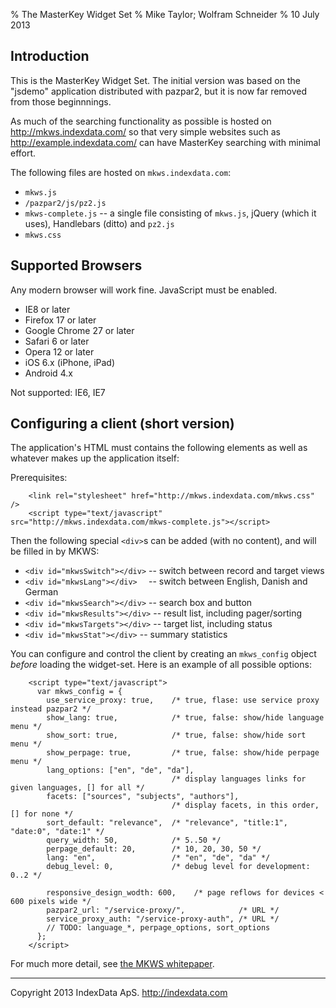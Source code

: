 % The MasterKey Widget Set
% Mike Taylor; Wolfram Schneider
% 10 July 2013


Introduction
------------

This is the MasterKey Widget Set. The initial version was based on the
"jsdemo" application distributed with pazpar2, but it is now far
removed from those beginnnings.

As much of the searching functionality as possible is hosted on
	<http://mkws.indexdata.com/>
so that very simple websites such as
	<http://example.indexdata.com/>
can have MasterKey searching with minimal effort.

The following files are hosted on `mkws.indexdata.com`:

* `mkws.js`
* `/pazpar2/js/pz2.js`
* `mkws-complete.js` -- a single file consisting of `mkws.js`,
  jQuery (which it uses), Handlebars (ditto) and `pz2.js`
* `mkws.css`


Supported Browsers
------------------

Any modern browser will work fine. JavaScript must be enabled.

* IE8 or later
* Firefox 17 or later
* Google Chrome 27 or later
* Safari 6 or later
* Opera  12 or later
* iOS 6.x (iPhone, iPad)
* Android 4.x

Not supported: IE6, IE7


Configuring a client (short version)
------------------------------------

The application's HTML must contains the following elements as well as
whatever makes up the application itself:

Prerequisites:

~~~
	<link rel="stylesheet" href="http://mkws.indexdata.com/mkws.css" />
	<script type="text/javascript" src="http://mkws.indexdata.com/mkws-complete.js"></script>
~~~

Then the following special `<div>`s can be added (with no content), and
will be filled in by MKWS:

* `<div id="mkwsSwitch"></div>` -- switch between record and target views
* `<div id="mkwsLang"></div>  ` -- switch between English, Danish and German
* `<div id="mkwsSearch"></div>` -- search box and button
* `<div id="mkwsResults"></div>` -- result list, including pager/sorting
* `<div id="mkwsTargets"></div>` -- target list, including status
* `<div id="mkwsStat"></div>` -- summary statistics

You can configure and control the client by creating an `mkws_config`
object _before_ loading the widget-set.  Here is an example of all
possible options:

~~~
    <script type="text/javascript">
      var mkws_config = {
        use_service_proxy: true,    /* true, flase: use service proxy instead pazpar2 */
        show_lang: true,            /* true, false: show/hide language menu */
        show_sort: true,            /* true, false: show/hide sort menu */
        show_perpage: true,         /* true, false: show/hide perpage menu */
        lang_options: ["en", "de", "da"],
                                    /* display languages links for given languages, [] for all */
        facets: ["sources", "subjects", "authors"],
                                    /* display facets, in this order, [] for none */
        sort_default: "relevance",  /* "relevance", "title:1", "date:0", "date:1" */
        query_width: 50,            /* 5..50 */
        perpage_default: 20,        /* 10, 20, 30, 50 */
        lang: "en",                 /* "en", "de", "da" */
        debug_level: 0,             /* debug level for development: 0..2 */

        responsive_design_wodth: 600,    /* page reflows for devices < 600 pixels wide */
        pazpar2_url: "/service-proxy/",            /* URL */
        service_proxy_auth: "/service-proxy-auth", /* URL */
        // TODO: language_*, perpage_options, sort_options
      };
    </script>
~~~

For much more detail, see
[the MKWS whitepaper](whitepaper.html).


- - -

Copyright 2013 IndexData ApS. <http://indexdata.com>
